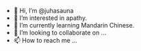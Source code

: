 - 👋 Hi, I’m @juhasauna
- 👀 I’m interested in apathy.
- 🌱 I’m currently learning Mandarin Chinese.
- 💞️ I’m looking to collaborate on ...
- 📫 How to reach me ...

<!---
juhasauna/juhasauna is a ✨ special ✨ repository because its `README.md` (this file) appears on your GitHub profile.
You can click the Preview link to take a look at your changes.
--->
